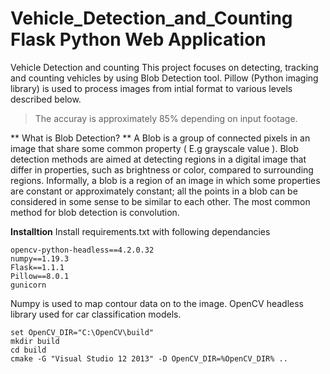 # Vehicle_Detection_and_Counting Flask Python Web Application
Vehicle Detection and counting
This project focuses on detecting, tracking and counting vehicles by using Blob Detection tool. Pillow (Python imaging library) is used to process images from intial format to various levels described below.
> The accuray is approximately 85% depending on input footage. 

** What is Blob Detection? **
A Blob is a group of connected pixels in an image that share some common property ( E.g grayscale value ). Blob detection methods are aimed at detecting regions in a digital image that differ in properties, such as brightness or color, compared to surrounding regions. Informally, a blob is a region of an image in which some properties are constant or approximately constant; all the points in a blob can be considered in some sense to be similar to each other. The most common method for blob detection is convolution.

**Installtion**
Install requirements.txt with following dependancies
```
opencv-python-headless==4.2.0.32
numpy==1.19.3
Flask==1.1.1
Pillow==8.0.1
gunicorn
```
Numpy is used to map contour data on to the image. OpenCV headless library used for car classification models. 
```
set OpenCV_DIR="C:\OpenCV\build"
mkdir build
cd build
cmake -G "Visual Studio 12 2013" -D OpenCV_DIR=%OpenCV_DIR% ..  
```
